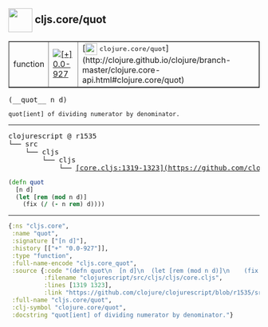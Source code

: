 ## <img width="48px" valign="middle" src="http://i.imgur.com/Hi20huC.png"> cljs.core/quot

 <table border="1">
<tr>
<td>function</td>
<td><a href="https://github.com/cljsinfo/api-refs/tree/0.0-927"><img valign="middle" alt="[+] 0.0-927" src="https://img.shields.io/badge/+-0.0--927-lightgrey.svg"></a> </td>
<td>
[<img height="24px" valign="middle" src="http://i.imgur.com/1GjPKvB.png"> <samp>clojure.core/quot</samp>](http://clojure.github.io/clojure/branch-master/clojure.core-api.html#clojure.core/quot)
</td>
</tr>
</table>

 <samp>
(__quot__ n d)<br>
</samp>

```
quot[ient] of dividing numerator by denominator.
```

---

 <pre>
clojurescript @ r1535
└── src
    └── cljs
        └── cljs
            └── <ins>[core.cljs:1319-1323](https://github.com/clojure/clojurescript/blob/r1535/src/cljs/cljs/core.cljs#L1319-L1323)</ins>
</pre>

```clj
(defn quot
  [n d]
  (let [rem (mod n d)]
    (fix (/ (- n rem) d))))
```


---

```clj
{:ns "cljs.core",
 :name "quot",
 :signature ["[n d]"],
 :history [["+" "0.0-927"]],
 :type "function",
 :full-name-encode "cljs.core_quot",
 :source {:code "(defn quot\n  [n d]\n  (let [rem (mod n d)]\n    (fix (/ (- n rem) d))))",
          :filename "clojurescript/src/cljs/cljs/core.cljs",
          :lines [1319 1323],
          :link "https://github.com/clojure/clojurescript/blob/r1535/src/cljs/cljs/core.cljs#L1319-L1323"},
 :full-name "cljs.core/quot",
 :clj-symbol "clojure.core/quot",
 :docstring "quot[ient] of dividing numerator by denominator."}

```
